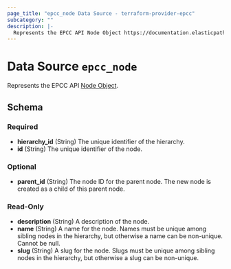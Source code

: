 ```yaml
---
page_title: "epcc_node Data Source - terraform-provider-epcc"
subcategory: ""
description: |-
  Represents the EPCC API Node Object https://documentation.elasticpath.com/commerce-cloud/docs/api/pcm/hierarchies/index.html#the-node-object.
---
```


# Data Source `epcc_node`

Represents the EPCC API [Node Object](https://documentation.elasticpath.com/commerce-cloud/docs/api/pcm/hierarchies/index.html#the-node-object).



<!-- schema generated by tfplugindocs -->
## Schema

### Required

- **hierarchy_id** (String) The unique identifier of the hierarchy.
- **id** (String) The unique identifier of the node.

### Optional

- **parent_id** (String) The node ID for the parent node. The new node is created as a child of this parent node.

### Read-Only

- **description** (String) A description of the node.
- **name** (String) A name for the node. Names must be unique among sibling nodes in the hierarchy, but otherwise a name can be non-unique. Cannot be null.
- **slug** (String) A slug for the node. Slugs must be unique among sibling nodes in the hierarchy, but otherwise a slug can be non-unique.

